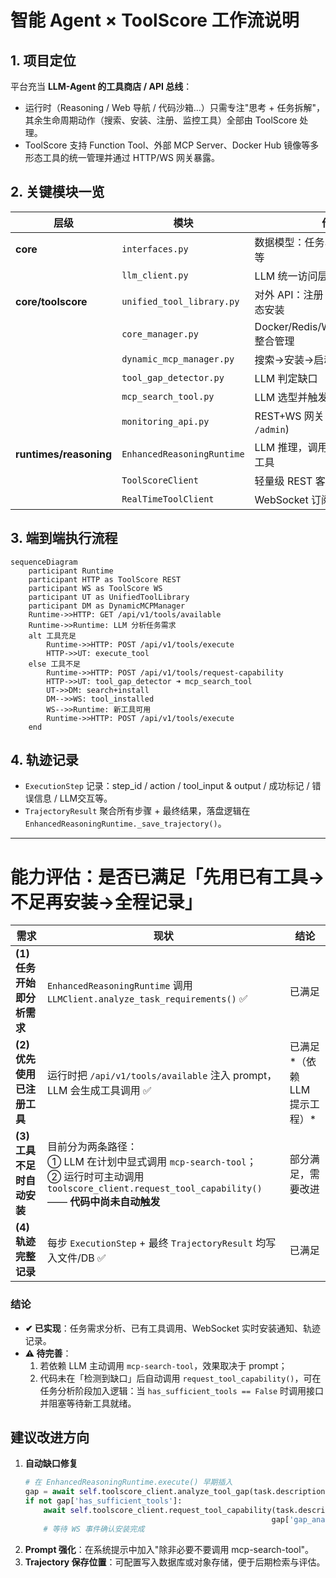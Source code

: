 # 智能 Agent × ToolScore 工作流说明

## 1. 项目定位

平台充当 **LLM-Agent 的工具商店 / API 总线**：

* 运行时（Reasoning / Web 导航 / 代码沙箱…）只需专注"思考 + 任务拆解"，其余生命周期动作（搜索、安装、注册、监控工具）全部由 ToolScore 处理。
* ToolScore 支持 Function Tool、外部 MCP Server、Docker Hub 镜像等多形态工具的统一管理并通过 HTTP/WS 网关暴露。

## 2. 关键模块一览

| 层级 | 模块 | 作用 |
|------|------|------|
| **core** | `interfaces.py` | 数据模型：任务、执行步骤、轨迹 等 |
| | `llm_client.py` | LLM 统一访问层 + 交互记录 |
| **core/toolscore** | `unified_tool_library.py` | 对外 API：注册 / 查询 / 执行 / 动态安装 |
| | `core_manager.py` | Docker/Redis/WebSocket/Cache 整合管理 |
| | `dynamic_mcp_manager.py` | 搜索→安装→启动 MCP Server |
| | `tool_gap_detector.py` | LLM 判定缺口 |
| | `mcp_search_tool.py` | LLM 选型并触发安装 |
| | `monitoring_api.py` | REST+WS 网关 (`/api/v1` & `/admin`) |
| **runtimes/reasoning** | `EnhancedReasoningRuntime` | LLM 推理，调用 ToolScore 执行工具 |
| | `ToolScoreClient` | 轻量级 REST 客户端 |
| | `RealTimeToolClient` | WebSocket 订阅工具事件 |

## 3. 端到端执行流程

```mermaid
sequenceDiagram
    participant Runtime
    participant HTTP as ToolScore REST
    participant WS as ToolScore WS
    participant UT as UnifiedToolLibrary
    participant DM as DynamicMCPManager
    Runtime->>HTTP: GET /api/v1/tools/available
    Runtime->>Runtime: LLM 分析任务需求
    alt 工具充足
        Runtime->>HTTP: POST /api/v1/tools/execute
        HTTP->>UT: execute_tool
    else 工具不足
        Runtime->>HTTP: POST /api/v1/tools/request-capability
        HTTP->>UT: tool_gap_detector ➜ mcp_search_tool
        UT->>DM: search+install
        DM-->>WS: tool_installed
        WS-->>Runtime: 新工具可用
        Runtime->>HTTP: POST /api/v1/tools/execute
    end
```

## 4. 轨迹记录

* `ExecutionStep` 记录：step_id / action / tool_input & output / 成功标记 / 错误信息 / LLM交互等。
* `TrajectoryResult` 聚合所有步骤 + 最终结果，落盘逻辑在 `EnhancedReasoningRuntime._save_trajectory()`。

---

# 能力评估：是否已满足「先用已有工具→不足再安装→全程记录」

| 需求 | 现状 | 结论 |
|------|------|------|
| **(1) 任务开始即分析需求** | `EnhancedReasoningRuntime` 调用 `LLMClient.analyze_task_requirements()` ✅ | 已满足 |
| **(2) 优先使用已注册工具** | 运行时把 `/api/v1/tools/available` 注入 prompt，LLM 会生成工具调用 ✅ | 已满足*（依赖 LLM 提示工程）* |
| **(3) 工具不足时自动安装** | 目前分为两条路径：<br>① LLM 在计划中显式调用 `mcp-search-tool`；<br>② 运行时可主动调用 `toolscore_client.request_tool_capability()` —— **代码中尚未自动触发** | 部分满足，需要改进 |
| **(4) 轨迹完整记录** | 每步 `ExecutionStep` + 最终 `TrajectoryResult` 均写入文件/DB ✅ | 已满足 |

### 结论

* **✔ 已实现**：任务需求分析、已有工具调用、WebSocket 实时安装通知、轨迹记录。
* **⚠ 待完善**：
  1. 若依赖 LLM 主动调用 `mcp-search-tool`，效果取决于 prompt；
  2. 代码未在「检测到缺口」后自动调用 `request_tool_capability()`，可在任务分析阶段加入逻辑：当 `has_sufficient_tools == False` 时调用接口并阻塞等待新工具就绪。

## 建议改进方向

1. **自动缺口修复**
   ```python
   # 在 EnhancedReasoningRuntime.execute() 早期插入
   gap = await self.toolscore_client.analyze_tool_gap(task.description)
   if not gap['has_sufficient_tools']:
       await self.toolscore_client.request_tool_capability(task.description,
                                                          gap['gap_analysis']['missing_capabilities'])
       # 等待 WS 事件确认安装完成
   ```
2. **Prompt 强化**：在系统提示中加入"除非必要不要调用 mcp-search-tool"。
3. **Trajectory 保存位置**：可配置写入数据库或对象存储，便于后期检索与评估。 